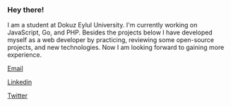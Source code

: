 ### Hey there!

I am a student at Dokuz Eylul University. I'm currently working on JavaScript, Go, and PHP. Besides the projects below I have developed myself as a web developer by practicing, reviewing some open-source projects, and new technologies. Now I am looking forward to gaining more experience.

[Email](mailto:serhat.yuna@ceng.deu.edu.tr)

[Linkedin](https://www.linkedin.com/in/serhatyuna/)

[Twitter](https://twitter.com/serhatyuna)
